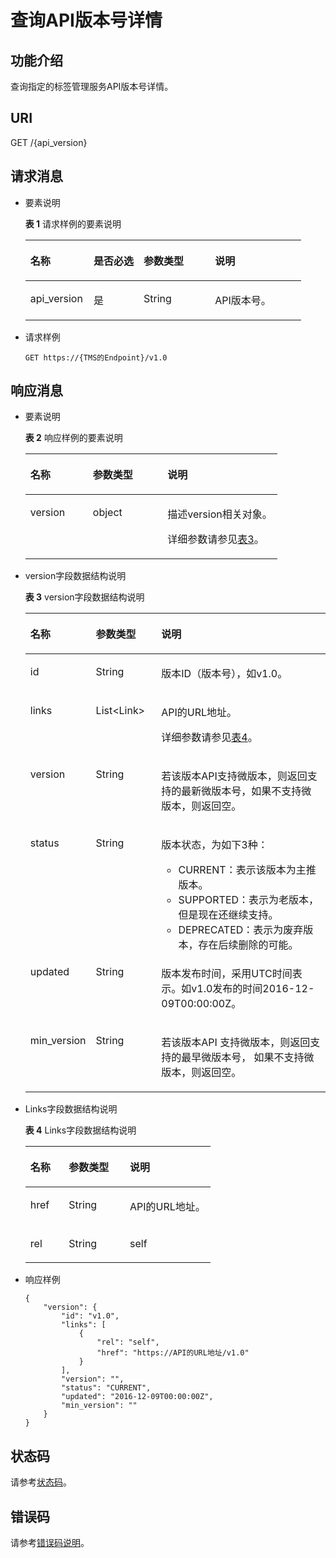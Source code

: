 # 查询API版本号详情<a name="ZH-CN_TOPIC_0170553615"></a>

## 功能介绍<a name="section112333415306"></a>

查询指定的标签管理服务API版本号详情。

## URI<a name="section9128153473016"></a>

GET /\{api\_version\}

## 请求消息<a name="section32381034103013"></a>

-   要素说明

    **表 1**  请求样例的要素说明

    <a name="table12569102910"></a>
    <table><thead align="left"><tr id="row863915010914"><th class="cellrowborder" valign="top" width="22.97%" id="mcps1.2.5.1.1"><p id="p86399015915"><a name="p86399015915"></a><a name="p86399015915"></a><strong id="b196391601693"><a name="b196391601693"></a><a name="b196391601693"></a>名称</strong></p>
    </th>
    <th class="cellrowborder" valign="top" width="18.15%" id="mcps1.2.5.1.2"><p id="p15639401794"><a name="p15639401794"></a><a name="p15639401794"></a><strong id="b3639100594"><a name="b3639100594"></a><a name="b3639100594"></a>是否必选</strong></p>
    </th>
    <th class="cellrowborder" valign="top" width="25.91%" id="mcps1.2.5.1.3"><p id="p363930296"><a name="p363930296"></a><a name="p363930296"></a><strong id="b206391010910"><a name="b206391010910"></a><a name="b206391010910"></a>参数类型</strong></p>
    </th>
    <th class="cellrowborder" valign="top" width="32.97%" id="mcps1.2.5.1.4"><p id="p2640101992"><a name="p2640101992"></a><a name="p2640101992"></a><strong id="b11640901591"><a name="b11640901591"></a><a name="b11640901591"></a>说明</strong></p>
    </th>
    </tr>
    </thead>
    <tbody><tr id="row1864013012915"><td class="cellrowborder" valign="top" width="22.97%" headers="mcps1.2.5.1.1 "><p id="p1364000890"><a name="p1364000890"></a><a name="p1364000890"></a>api_version</p>
    </td>
    <td class="cellrowborder" valign="top" width="18.15%" headers="mcps1.2.5.1.2 "><p id="p146400018913"><a name="p146400018913"></a><a name="p146400018913"></a>是</p>
    </td>
    <td class="cellrowborder" valign="top" width="25.91%" headers="mcps1.2.5.1.3 "><p id="p9640601896"><a name="p9640601896"></a><a name="p9640601896"></a>String</p>
    </td>
    <td class="cellrowborder" valign="top" width="32.97%" headers="mcps1.2.5.1.4 "><p id="p1464011017920"><a name="p1464011017920"></a><a name="p1464011017920"></a>API版本号。</p>
    </td>
    </tr>
    </tbody>
    </table>

-   请求样例

    ```
    GET https://{TMS的Endpoint}/v1.0
    ```


## 响应消息<a name="section17252434193018"></a>

-   要素说明

    **表 2**  响应样例的要素说明

    <a name="table638373419305"></a>
    <table><thead align="left"><tr id="row163831536143019"><th class="cellrowborder" valign="top" width="24.83%" id="mcps1.2.4.1.1"><p id="p1738363612307"><a name="p1738363612307"></a><a name="p1738363612307"></a><strong id="b10108718203616"><a name="b10108718203616"></a><a name="b10108718203616"></a>名称</strong></p>
    </th>
    <th class="cellrowborder" valign="top" width="29.65%" id="mcps1.2.4.1.2"><p id="p4383136193010"><a name="p4383136193010"></a><a name="p4383136193010"></a><strong id="b7111418153616"><a name="b7111418153616"></a><a name="b7111418153616"></a>参数类型</strong></p>
    </th>
    <th class="cellrowborder" valign="top" width="45.519999999999996%" id="mcps1.2.4.1.3"><p id="p153838362301"><a name="p153838362301"></a><a name="p153838362301"></a><strong id="b1711421823612"><a name="b1711421823612"></a><a name="b1711421823612"></a>说明</strong></p>
    </th>
    </tr>
    </thead>
    <tbody><tr id="row163832366304"><td class="cellrowborder" valign="top" width="24.83%" headers="mcps1.2.4.1.1 "><p id="p3383133610301"><a name="p3383133610301"></a><a name="p3383133610301"></a>version</p>
    </td>
    <td class="cellrowborder" valign="top" width="29.65%" headers="mcps1.2.4.1.2 "><p id="p2383133616305"><a name="p2383133616305"></a><a name="p2383133616305"></a>object</p>
    </td>
    <td class="cellrowborder" valign="top" width="45.519999999999996%" headers="mcps1.2.4.1.3 "><p id="p1238343618301"><a name="p1238343618301"></a><a name="p1238343618301"></a>描述version相关对象。</p>
    <p id="p041917181204"><a name="p041917181204"></a><a name="p041917181204"></a>详细参数请参见<a href="#table7480934143011">表3</a>。</p>
    </td>
    </tr>
    </tbody>
    </table>

-   version字段数据结构说明

    **表 3**  version字段数据结构说明

    <a name="table7480934143011"></a>
    <table><thead align="left"><tr id="row5383153610309"><th class="cellrowborder" valign="top" width="18.688131186881314%" id="mcps1.2.4.1.1"><p id="p2384153663010"><a name="p2384153663010"></a><a name="p2384153663010"></a><strong id="b98711320193612"><a name="b98711320193612"></a><a name="b98711320193612"></a>名称</strong></p>
    </th>
    <th class="cellrowborder" valign="top" width="22.077792220777923%" id="mcps1.2.4.1.2"><p id="p8384203618302"><a name="p8384203618302"></a><a name="p8384203618302"></a><strong id="b1872142043619"><a name="b1872142043619"></a><a name="b1872142043619"></a>参数类型</strong></p>
    </th>
    <th class="cellrowborder" valign="top" width="59.23407659234077%" id="mcps1.2.4.1.3"><p id="p17384123612304"><a name="p17384123612304"></a><a name="p17384123612304"></a><strong id="b12877142019360"><a name="b12877142019360"></a><a name="b12877142019360"></a>说明</strong></p>
    </th>
    </tr>
    </thead>
    <tbody><tr id="row838413616301"><td class="cellrowborder" valign="top" width="18.688131186881314%" headers="mcps1.2.4.1.1 "><p id="p638463613305"><a name="p638463613305"></a><a name="p638463613305"></a>id</p>
    </td>
    <td class="cellrowborder" valign="top" width="22.077792220777923%" headers="mcps1.2.4.1.2 "><p id="p43841036173017"><a name="p43841036173017"></a><a name="p43841036173017"></a>String</p>
    </td>
    <td class="cellrowborder" valign="top" width="59.23407659234077%" headers="mcps1.2.4.1.3 "><p id="p153844368307"><a name="p153844368307"></a><a name="p153844368307"></a>版本ID（版本号），如v1.0。</p>
    </td>
    </tr>
    <tr id="row143841136183018"><td class="cellrowborder" valign="top" width="18.688131186881314%" headers="mcps1.2.4.1.1 "><p id="p2038423643018"><a name="p2038423643018"></a><a name="p2038423643018"></a>links</p>
    </td>
    <td class="cellrowborder" valign="top" width="22.077792220777923%" headers="mcps1.2.4.1.2 "><p id="p2384736163019"><a name="p2384736163019"></a><a name="p2384736163019"></a>List&lt;Link&gt;</p>
    </td>
    <td class="cellrowborder" valign="top" width="59.23407659234077%" headers="mcps1.2.4.1.3 "><p id="p8384123653010"><a name="p8384123653010"></a><a name="p8384123653010"></a>API的URL地址。</p>
    <p id="p149851402025"><a name="p149851402025"></a><a name="p149851402025"></a>详细参数请参见<a href="#table86914347304">表4</a>。</p>
    </td>
    </tr>
    <tr id="row14384173643012"><td class="cellrowborder" valign="top" width="18.688131186881314%" headers="mcps1.2.4.1.1 "><p id="p8384153619301"><a name="p8384153619301"></a><a name="p8384153619301"></a>version</p>
    </td>
    <td class="cellrowborder" valign="top" width="22.077792220777923%" headers="mcps1.2.4.1.2 "><p id="p8384133683015"><a name="p8384133683015"></a><a name="p8384133683015"></a>String</p>
    </td>
    <td class="cellrowborder" valign="top" width="59.23407659234077%" headers="mcps1.2.4.1.3 "><p id="p113841236183014"><a name="p113841236183014"></a><a name="p113841236183014"></a>若该版本API支持微版本，则返回支持的最新微版本号，如果不支持微版本，则返回空。</p>
    </td>
    </tr>
    <tr id="row1138415367307"><td class="cellrowborder" valign="top" width="18.688131186881314%" headers="mcps1.2.4.1.1 "><p id="p20385143614301"><a name="p20385143614301"></a><a name="p20385143614301"></a>status</p>
    </td>
    <td class="cellrowborder" valign="top" width="22.077792220777923%" headers="mcps1.2.4.1.2 "><p id="p123851236133011"><a name="p123851236133011"></a><a name="p123851236133011"></a>String</p>
    </td>
    <td class="cellrowborder" valign="top" width="59.23407659234077%" headers="mcps1.2.4.1.3 "><p id="p113881736183016"><a name="p113881736183016"></a><a name="p113881736183016"></a>版本状态，为如下3种：</p>
    <a name="ul012713412324"></a><a name="ul012713412324"></a><ul id="ul012713412324"><li>CURRENT：表示该版本为主推版本。</li><li>SUPPORTED：表示为老版本，但是现在还继续支持。</li><li>DEPRECATED：表示为废弃版本，存在后续删除的可能。</li></ul>
    </td>
    </tr>
    <tr id="row038814361309"><td class="cellrowborder" valign="top" width="18.688131186881314%" headers="mcps1.2.4.1.1 "><p id="p8388133673018"><a name="p8388133673018"></a><a name="p8388133673018"></a>updated</p>
    </td>
    <td class="cellrowborder" valign="top" width="22.077792220777923%" headers="mcps1.2.4.1.2 "><p id="p123891236183012"><a name="p123891236183012"></a><a name="p123891236183012"></a>String</p>
    </td>
    <td class="cellrowborder" valign="top" width="59.23407659234077%" headers="mcps1.2.4.1.3 "><p id="p1938918364303"><a name="p1938918364303"></a><a name="p1938918364303"></a>版本发布时间，采用UTC时间表示。如v1.0发布的时间2016-12-09T00:00:00Z。</p>
    </td>
    </tr>
    <tr id="row1638943618309"><td class="cellrowborder" valign="top" width="18.688131186881314%" headers="mcps1.2.4.1.1 "><p id="p63894367302"><a name="p63894367302"></a><a name="p63894367302"></a>min_version</p>
    </td>
    <td class="cellrowborder" valign="top" width="22.077792220777923%" headers="mcps1.2.4.1.2 "><p id="p1738912361308"><a name="p1738912361308"></a><a name="p1738912361308"></a>String</p>
    </td>
    <td class="cellrowborder" valign="top" width="59.23407659234077%" headers="mcps1.2.4.1.3 "><p id="p638963653019"><a name="p638963653019"></a><a name="p638963653019"></a>若该版本API 支持微版本，则返回支持的最早微版本号， 如果不支持微版本，则返回空。</p>
    </td>
    </tr>
    </tbody>
    </table>

-   Links字段数据结构说明

    **表 4**  Links字段数据结构说明

    <a name="table86914347304"></a>
    <table><thead align="left"><tr id="row53898368307"><th class="cellrowborder" valign="top" width="20.79%" id="mcps1.2.4.1.1"><p id="p13895362301"><a name="p13895362301"></a><a name="p13895362301"></a><strong id="b4498724113612"><a name="b4498724113612"></a><a name="b4498724113612"></a>名称</strong></p>
    </th>
    <th class="cellrowborder" valign="top" width="33%" id="mcps1.2.4.1.2"><p id="p438913365302"><a name="p438913365302"></a><a name="p438913365302"></a><strong id="b115011024193617"><a name="b115011024193617"></a><a name="b115011024193617"></a>参数类型</strong></p>
    </th>
    <th class="cellrowborder" valign="top" width="46.21%" id="mcps1.2.4.1.3"><p id="p6389143683018"><a name="p6389143683018"></a><a name="p6389143683018"></a><strong id="b1504224183610"><a name="b1504224183610"></a><a name="b1504224183610"></a>说明</strong></p>
    </th>
    </tr>
    </thead>
    <tbody><tr id="row8389103623010"><td class="cellrowborder" valign="top" width="20.79%" headers="mcps1.2.4.1.1 "><p id="p7389436193014"><a name="p7389436193014"></a><a name="p7389436193014"></a>href</p>
    </td>
    <td class="cellrowborder" valign="top" width="33%" headers="mcps1.2.4.1.2 "><p id="p73891236123010"><a name="p73891236123010"></a><a name="p73891236123010"></a>String</p>
    </td>
    <td class="cellrowborder" valign="top" width="46.21%" headers="mcps1.2.4.1.3 "><p id="p5389536123014"><a name="p5389536123014"></a><a name="p5389536123014"></a>API的URL地址。</p>
    </td>
    </tr>
    <tr id="row6389163653017"><td class="cellrowborder" valign="top" width="20.79%" headers="mcps1.2.4.1.1 "><p id="p63891036163012"><a name="p63891036163012"></a><a name="p63891036163012"></a>rel</p>
    </td>
    <td class="cellrowborder" valign="top" width="33%" headers="mcps1.2.4.1.2 "><p id="p13389133693017"><a name="p13389133693017"></a><a name="p13389133693017"></a>String</p>
    </td>
    <td class="cellrowborder" valign="top" width="46.21%" headers="mcps1.2.4.1.3 "><p id="p03899362303"><a name="p03899362303"></a><a name="p03899362303"></a>self</p>
    </td>
    </tr>
    </tbody>
    </table>

-   响应样例

    ```
    {
        "version": {
            "id": "v1.0",
            "links": [
                {
                    "rel": "self",
                    "href": "https://API的URL地址/v1.0"
                }
            ],
            "version": "",
            "status": "CURRENT",
            "updated": "2016-12-09T00:00:00Z",
            "min_version": ""
        }
    }
    ```


## 状态码<a name="section17789101582315"></a>

请参考[状态码](状态码.md)。

## 错误码<a name="section18604165622519"></a>

请参考[错误码说明](错误码说明.md)。

